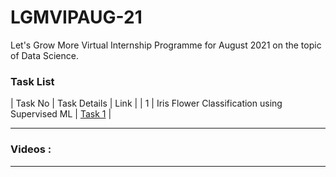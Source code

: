 # LGMVIPAUG-21
Let's Grow More Virtual Internship Programme for August 2021 on the topic of Data Science.


### Task List

| Task No | Task Details | Link | 
| 1 | Iris Flower Classification using Supervised ML | [Task 1](https://github.com/MainakRepositor/LGMVIPAUG-21/blob/master/Iris_Classification_Supervised_ML.ipynb) | 

<hr>


### Videos : 

<hr>


  


